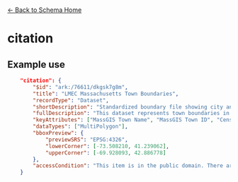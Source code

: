 
<br>

[← Back to Schema Home](./)


# citation

<template>
  <table v-if="this.schema.citation" id ="property-table">
    <p class="larger-text">{{this.schema.citation.description}}</p>
    <tr>
      <th>Property</th>
      <th>Expected Type</th>
      <th>Required</th>
      <th>Description</th>
    </tr>
    <tr v-for="item, index in this.schema.citation.properties" :key="index">
      <td><a :href="index + '.html'" >{{index}}</a></td>
      <td>{{item.type}}</td>
      <td id="required">{{checkRequired(index, schema.citation.required)}}</td>
      <td>{{item.description}}</td>
    </tr>
  </table>
</template>

<script>
import axios from 'axios'


export default {

  data() {
    return {
      schema: [],
      citation: [],
      endpoints: [],
      filterTagging: [],
      documentationHealth: [],
      relatedResources: [],
      peopleLifecycle: []
    }
  },
  methods: {
    whatsUp(){
      console.log(this.schema.citation.required)
    },
    checkRequired(evaluatedItem, requiredFieldsList){
      if (requiredFieldsList === undefined || requiredFieldsList.length == 0) {
          return ''
      } else {
        if (requiredFieldsList.includes(evaluatedItem)){
            return 'x'
        } else {
            return ''
        }
      }
    }
  },
  computed: {
    data() {
      return this.$page.frontmatter
    }
  },
  created() {
  //returns a promise
  axios.get("https://raw.githubusercontent.com/bplmaps/data-description-schema/master/schema.json")
        .then(response => {
          this.schema = response.data.properties
          this.citation = response.data.properties.citation.properties
          this.endpoints = response.data.properties.endpoints
          this.filterTagging = response.data.properties.filterTagging.properties
          this.documentationHealth = response.data.properties.documentationHealth.properties
          this.relatedResources = response.data.properties.relatedResources.properties
          this.peopleLifecycle = response.data.properties.peopleLifecycle.properties
          }).catch(err => {
          console.log(err)
          })
  }
}
</script>

<style lang="stylus">

table#property-table
  width:100%

p.larger-text
  font-size 120%

td#required
  text-align center

</style>

## Example use


```json
	"citation": {
		"$id": "ark:/76611/dkgsk7g8m",
		"title": "LMEC Massachusetts Town Boundaries",
		"recordType": "Dataset",
		"shortDescription": "Standardized boundary file showing city and town extents, updated to include a census join field; geography covers the state of Massachusetts; time period reflects the present",
		"fullDescription": "This dataset represents town boundaries in the state of Massachusetts. The geographic coverage is the state of Massachusetts. The time coverage reflects the present day. This dataset originates from data created and published by MassGIS. The LMEC has standardized MassGIS's town boundaries to ensure compatibility with census products. ",
		"keyAttributes": ["MassGIS Town Name", "MassGIS Town ID", "Census Town Name", "Census Town ID"],
		"dataTypes": ["MultiPolygon"],
		"bboxPreview": {
			"previewSRS": "EPSG:4326",
			"lowerCorner": [-73.508210, 41.239062],
			"upperCorner": [-69.928093, 42.886778]
		},
		"accessCondition": "This item is in the public domain. There are no restrictions on use."
	}
```
